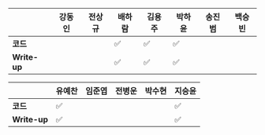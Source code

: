 |              | 강동인 |        전상규      | 배하람 | 김용주 | 박하윤 | 송진범 | 백승빈 |
| ------------ | ------ | ----------------- | ------ | ------ | ------ | ------ | ----- |
| **코드**     ||| :white_check_mark: |:white_check_mark:|:white_check_mark:   |        |        |
| **Write-up** ||| :white_check_mark: |:white_check_mark:| :white_check_mark:  |        |        |

|              | 유예찬 | 임준엽 | 전병운 | 박수현 |지승윤 |
| ------------ | ------ | ------ | ------ | ------ | ------ |
| **코드**     | :white_check_mark: |        |  |        |:white_check_mark: |
| **Write-up** | :white_check_mark: |        |        |        |:white_check_mark:|

